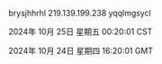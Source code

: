 brysjhhrhl 219.139.199.238 yqqlmgsycl

2024年 10月 25日 星期五 00:20:01 CST

2024年 10月 24日 星期四 16:20:01 GMT
